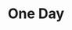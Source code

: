 ---
layout: songs
title: One Day
album: Scapegoats
components: ['tabs']
short_name: one-day

song_name: One Day
song_tagline: This song right here...

song_description: This is a really good song.

spotify_id: 3kTzpwkUjZZPgfN5ie0zqL

lyrics: |-
    Someday, the dinosaurs will return someday, probably.
    Someday, the robot dogs will spring us into action.
    Someday, all these promises of past future somethings just might occur.
    For now we're waiting assured that all of these things someday.

    And everything you've ever known will be revealed to be a holographic simulation
    of everything you ever knew, and nothing’s left to know, but all of these things, someday.

    Someday, future space places will appear much closer that they do today.
    Someday, we'll all own a glowing laser sword... but wait no, nevermind.
    Someday, doesn't work for that, it was long ago and far away.
    I cook my food by microwave, and all of these things someday.

    And everything you've ever known will be revealed to be a holographic simulation
    of everything you ever knew, and nothing’s left to know, but all of these things, someday.

    And we're waiting for someday to be today again.
    Everyone alive will be dust before the end.
    Before the Universe disintegrates, I just want to see one day, someday.

    Someday, I thought we'd ride off together into the sunset.
    On hover bikes or boards or maybe hover boots.
    But now I'm all alone, and the center of this b'ritto is cold.
    This future sucks so I'll just stare off into someday.

    And everything you've ever known will be revealed to be a holographic stimulation
    of everything you ever knew, and nothing’s left to know, but all of these things someday.

    And we're waiting for someday to be today again.
    Everyone alive will be dust before the end.
    Before the Universe disintegrates, I just want to see one day, someday.

    Cuz I'm waiting for someday to be today again.
    Begging for just one last kiss before the end.
    Before the Universe disintegrates, I just want to see one day with you, someday.
---